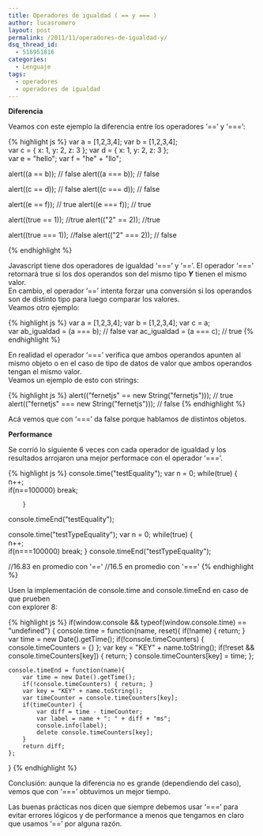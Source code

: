 ```yaml
---
title: Operadores de igualdad ( == y === )
author: lucasromero
layout: post
permalink: /2011/11/operadores-de-igualdad-y/
dsq_thread_id:
  - 516951816
categories:
  - Lenguaje
tags:
  - operadores
  - operadores de igualdad
---
```

**Diferencia**

Veamos con este ejemplo la diferencia entre los operadores &#8216;==&#8217; y &#8216;===&#8217;:

{% highlight js %}
var a = [1,2,3,4]; 
var b = [1,2,3,4];  
var c = { x: 1, y: 2, z: 3 }; 
var d = { x: 1, y: 2, z: 3 };  
var e = "hello"; 
var f = "he" + "llo";  

alert((a == b));           // false
alert((a === b));           // false  

alert((c == d));            // false 
alert((c === d));           // false  

alert((e == f));            // true 
alert((e === f));           // true

alert((true == 1)); //true
alert(("2" == 2)); //true

alert((true === 1)); //false 
alert(("2" === 2)); // false

 {% endhighlight %}

Javascript tiene dos operadores de igualdad &#8216;===&#8217; y &#8216;==&#8217;. El operador &#8216;===&#8217; retornará true si los dos operandos son del mismo tipo ***Y*** tienen el mismo valor.  
En cambio, el operador &#8216;==&#8217; intenta forzar una conversión si los operandos son de distinto tipo para luego comparar los valores.  
Veamos otro ejemplo:  
<!--more-->

{% highlight js %}
var a = [1,2,3,4]; 
var b = [1,2,3,4]; 
var c = a;  
var ab_igualdad = (a === b); // false 
var ac_igualdad = (a === c); // true 
 {% endhighlight %}

En realidad el operador &#8216;===&#8217; verifica que ambos operandos apunten al mismo objeto o en el caso de tipo de datos de valor que ambos operandos tengan el mismo valor.  
Veamos un ejemplo de esto con strings:

{% highlight js %}
alert(("fernetjs" == new String("fernetjs")));    // true 
alert(("fernetjs" === new String("fernetjs")));   // false 
 {% endhighlight %}

Acá vemos que con &#8216;===&#8217; da false porque hablamos de distintos objetos.

**Performance**

Se corrió lo siguiente 6 veces con cada operador de igualdad y los resultados arrojaron una mejor performace con el operador &#8216;===&#8217;.

{% highlight js %}
console.time("testEquality"); 
var n = 0; 
while(true) {     
    n++;     
    if(n==100000) break; 
        
        } 
console.timeEnd("testEquality"); 

    
console.time("testTypeEquality"); 
var n = 0; 
while(true) {     
n++;     
if(n===100000) break; 
} 
console.timeEnd("testTypeEquality"); 

//16.83 en promedio con '=='
//16.5 en promedio con '==='
 {% endhighlight %}

Usen la implementación de console.time and console.timeEnd en caso de que prueben  
con explorer 8:

{% highlight js %}
if(window.console && typeof(window.console.time) == "undefined") {
    console.time = function(name, reset){
        if(!name) { return; }
        var time = new Date().getTime();
        if(!console.timeCounters) { console.timeCounters = {} };
        var key = "KEY" + name.toString();
        if(!reset && console.timeCounters[key]) { return; }
            console.timeCounters[key] = time;
        };

    console.timeEnd = function(name){
        var time = new Date().getTime();
        if(!console.timeCounters) { return; }
        var key = "KEY" + name.toString();
        var timeCounter = console.timeCounters[key];
        if(timeCounter) {
            var diff = time - timeCounter;
            var label = name + ": " + diff + "ms";
            console.info(label);
            delete console.timeCounters[key];
        }
        return diff;
    };
}
 {% endhighlight %}

Conclusión: aunque la diferencia no es grande (dependiendo del caso), vemos que con &#8216;===&#8217; obtuvimos un mejor tiempo.

Las buenas prácticas nos dicen que siempre debemos usar &#8216;===&#8217; para evitar errores lógicos y de performance a menos que tengamos en claro que usamos &#8216;==&#8217; por alguna razón.